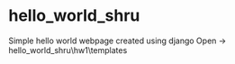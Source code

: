 # hello_world_shru
 Simple hello world webpage created using django
 Open -> hello_world_shru\hw1\templates 
